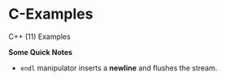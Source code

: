 # C-Examples
C++ (11) Examples


**Some Quick Notes**
- `endl` manipulator inserts a **newline** and flushes the stream.
